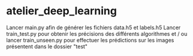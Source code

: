 # atelier_deep_learning
Lancer main.py afin de générer les fichiers data.h5 et labels.h5
Lancer train_test.py pour obtenir les précisions des différents algorithmes et / ou lancer train_unseen.py pour effectuer les prédictions sur les images présentent dans le dossier "test"
